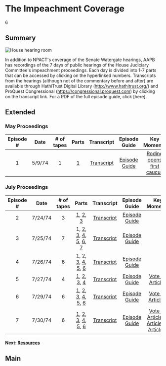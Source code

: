 # The Impeachment Coverage

6

## Summary

![House hearing room](https://s3.amazonaws.com/americanarchive.org/exhibits/House-hearing-room.jpg "House hearing room")

In addition to NPACT's coverage of the Senate Watergate hearings, AAPB has recordings of the 7 days of public hearings of the House Judiciary Committee's impeachment proceedings. Each day is divided into 1-7 parts that can be accessed by clicking on the hyperlinked numbers. Transcripts from the hearings (although not of the commentary before and after) are available through HathiTrust Digital Library (http://www.hathitrust.org/) and ProQuest Congressional (https://congressional.proquest.com)  by clicking on the transcript link. For a PDF of the full episode guide, click [here].

## Extended
### May Proceedings

<table class="table table-striped table-bordered">
<thead>
<tr>
<th style="text-align:center">Episode #</th>
<th style="text-align:center">Date</th>
<th style="text-align:center"># of tapes</th>
<th style="text-align:center">Parts</th>
<th style="text-align:center">Transcript</th>
<th style="text-align:center">Episode Guide</th>
<th style="text-align:center">Key Moments</th>
</tr>
</thead>
<tbody>
<tr>
<td style="text-align:center">1</td>
<td style="text-align:center">5/9/74</td>
<td style="text-align:center">1</td>
<td style="text-align:center"><a href="/catalog/cpb-aacip_512-nk3610wq1h">1</a>
<td style="text-align:center"><a href="https://congressional.proquest.com/congressional/docview/t29.d30.hrg-1974-hjh-0001?accountid=12084">Transcript</a></td>
<td style="text-align:center"><a href="https://s3.amazonaws.com/americanarchive.org/exhibits/Impeachment_Episode_Guide.pdf">Episode Guide</a></td>
<td style="text-align:center"><a href="/catalog/cpb-aacip_512-nk3610wq1h#at_558.00_s">Rodino opens first caucus</a></td>
</tr>
</tbody>
</table>





### July Proceedings

<table class="table table-striped table-bordered">
<thead>
<tr>
<th style="text-align:center">Episode #</th>
<th style="text-align:center">Date</th>
<th style="text-align:center"># of tapes</th>
<th style="text-align:center">Parts</th>
<th style="text-align:center">Transcript</th>
<th style="text-align:center">Episode Guide</th>
<th style="text-align:center">Key Moments</th>
</tr>
</thead>
<tbody>
<tr>
<td style="text-align:center">2</td>
<td style="text-align:center">7/24/74</td>
<td style="text-align:center">3</td>
<td style="text-align:center"><a href="/catalog/cpb-aacip_512-gx44q7rk20">1</a>, <a href="/catalog/cpb-aacip_512-0r9m32nw1x">2</a>, <a href="/catalog/cpb-aacip_512-w66930pv96">3</a></td>
<td style="text-align:center"><a href="https://hdl.handle.net/2027/mdp.39015078706556">Transcript</a></td>
<td style="text-align:center"><a href="https://s3.amazonaws.com/americanarchive.org/exhibits/Impeachment_Episode_Guide.pdf">Episode Guide</a></td>
<td style="text-align:center"></td>
</tr>
<tr>
<td style="text-align:center">3</td>
<td style="text-align:center">7/25/74</td>
<td style="text-align:center">7</td>
<td style="text-align:center">1</a>, <a href="/catalog/cpb-aacip_512-f18sb3xp72">2</a>, <a href="/catalog/cpb-aacip_512-1r6n010c9t">3</a>, <a href="/catalog/cpb-aacip_512-6h4cn6zp3w">4</a>, <a href="/catalog/cpb-aacip_512-8911n7zd5g">5</a>, <a href="/catalog/cpb-aacip_512-v69862cb7b">6</a>, <a href="/catalog/cpb-aacip_512-7h1dj5964w">7</a></td>
<td style="text-align:center"><a href="https://hdl.handle.net/2027/mdp.39015078706556">Transcript</a></td>
<td style="text-align:center"><a href="https://s3.amazonaws.com/americanarchive.org/exhibits/Impeachment_Episode_Guide.pdf">Episode Guide</a></td>
<td style="text-align:center"></td>
</tr>
<tr>
<td style="text-align:center">4</td>
<td style="text-align:center">7/26/74</td>
<td style="text-align:center">6</td>
<td style="text-align:center"><a href="/catalog/cpb-aacip_512-x05x63c309">1</a>, <a href="/catalog/cpb-aacip_512-d21rf5m59g">2</a>, <a href="/catalog/cpb-aacip_512-3r0pr7nf2d">3</a>, <a href="/catalog/cpb-aacip_512-g15t728654">4</a>, <a href="/catalog/cpb-aacip_512-rf5k93236v">5</a>, <a href="/catalog/cpb-aacip_512-9882j68x5w">6</a></td>
<td style="text-align:center"><a href="https://hdl.handle.net/2027/mdp.39015078706556">Transcript</a></td>
<td style="text-align:center"><a href="https://s3.amazonaws.com/americanarchive.org/exhibits/Impeachment_Episode_Guide.pdf">Episode Guide</a></td>
<td style="text-align:center"></td>
</tr>
<tr>
<td style="text-align:center">5</td>
<td style="text-align:center">7/27/74</td>
<td style="text-align:center">4</td>
<td style="text-align:center"><a href="/catalog/cpb-aacip_512-b853f4mf5c">1</a>, <a href="/catalog/cpb-aacip_512-2r3nv99w9t">2</a>, <a href="/catalog/cpb-aacip_512-0000000n8q">3</a>, <a href="/catalog/cpb-aacip_512-z02z31pk8r">4</a></td>
<td style="text-align:center"><a href="https://hdl.handle.net/2027/mdp.39015078706556">Transcript</a></td>
<td style="text-align:center"><a href="https://s3.amazonaws.com/americanarchive.org/exhibits/Impeachment_Episode_Guide.pdf">Episode Guide</a></td>
<td style="text-align:center"><a href="/catalog/cpb-aacip_512-z02z31pk8r#at_2120.00_s">Vote on Article I</a></td>
</tr>
<tr>
<td style="text-align:center">6</td>
<td style="text-align:center">7/29/74</td>
<td style="text-align:center">6</td>
<td style="text-align:center"><a href="/catalog/cpb-aacip_512-kp7tm72t56">1</a>, <a href="/catalog/cpb-aacip_512-c824b2xz5m">2</a>, <a href="/catalog/cpb-aacip_512-js9h41kf86">3</a>, <a href="/catalog/cpb-aacip_512-5h7br8n52b">4</a>, <a href="/catalog/cpb-aacip_512-sb3ws8jg2b">5</a>, <a href="/catalog/cpb-aacip_512-mp4vh5db32">6</a></td>
<td style="text-align:center"><a href="https://hdl.handle.net/2027/mdp.39015078706556">Transcript</a></td>
<td style="text-align:center"><a href="https://s3.amazonaws.com/americanarchive.org/exhibits/Impeachment_Episode_Guide.pdf">Episode Guide</a></td>
<td style="text-align:center"><a href="/catalog/cpb-aacip_512-js9h41kf86#at_2705.00_s">Vote on Article II</a></td>
</tr>
<tr>
<td style="text-align:center">7</td>
<td style="text-align:center">7/30/74</td>
<td style="text-align:center">6</td>
<td style="text-align:center"><a href="/catalog/cpb-aacip_512-t727941t7w">1</a>, <a href="/catalog/cpb-aacip_512-4j09w09n20">2</a>, <a href="/catalog/cpb-aacip_512-pg1hh6d26z">3</a>, <a href="/catalog/cpb-aacip_512-ht2g737z1v">4</a>, <a href="/catalog/cpb-aacip_512-w37kp7vq3t">5</a>, <a href="/catalog/cpb-aacip_512-qf8jd4qk65">6</a></td>
<td style="text-align:center"><a href="https://hdl.handle.net/2027/mdp.39015078706556">Transcript</a></td>
<td style="text-align:center"><a href="https://s3.amazonaws.com/americanarchive.org/exhibits/Impeachment_Episode_Guide.pdf">Episode Guide</a></td>
<td style="text-align:center"><a href="/catalog/cpb-aacip_512-w37kp7vq3t#at_2040.00_s">Vote on Article III</a>, <a href="/catalog/cpb-aacip_512-qf8jd4qk65#at_1410.00_s">Article IV</a>, <a href="/catalog/cpb-aacip_512-pg1hh6d26z#at_1620.00_s">Article V</a></td>
</tr>
</tbody>
</table>









#### Next: [Resources](/exhibits/watergate/resources)

## Main





